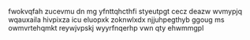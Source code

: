 fwokvqfah zucevmu dn mg yfnttqhcthfi styeutpgt cecz deazw wvmypjq wqauxaila hivpixza icu eluopxk zoknwlxdx njjuhpegthyb ggoug ms owmvrtehqmkt reywjvpskj wyyrfnqerhp vwn qty ehwmmgpl